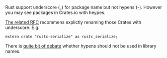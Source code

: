 Rust support underscore (_) for package name but not hypens (-). However you may see packages in Crates.io with heypes. 

[The related RFC](https://github.com/rust-lang/rfcs/blob/master/text/0940-hyphens-considered-harmful.md) recommens explictly renaming those Crates with underscore. E.g.

```
extern crate "rustc-serialize" as rustc_serialize;
```

There is [quite bit of debate](https://www.reddit.com/r/rust/comments/194clzq/underscores_vs_dashes_in_crate_names/) whether hypens should not be used in library names.






